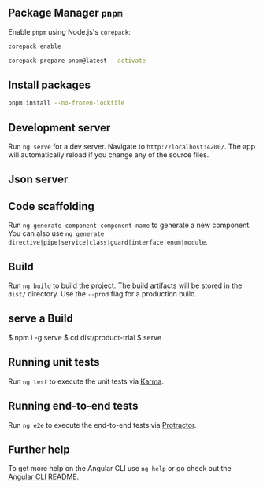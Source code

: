 ## Package Manager `pnpm`

Enable `pnpm` using Node.js's `corepack`:

```sh
corepack enable
```

```sh
corepack prepare pnpm@latest --activate
```

## Install packages

```sh
pnpm install --no-frozen-lockfile
```

## Development server

Run `ng serve` for a dev server. Navigate to `http://localhost:4200/`. The app will automatically reload if you change any of the source files.

## Json server

## Code scaffolding

Run `ng generate component component-name` to generate a new component. You can also use `ng generate directive|pipe|service|class|guard|interface|enum|module`.

## Build

Run `ng build` to build the project. The build artifacts will be stored in the `dist/` directory. Use the `--prod` flag for a production build.

## serve a Build

$ npm i -g serve
$ cd dist/product-trial
\$ serve

## Running unit tests

Run `ng test` to execute the unit tests via [Karma](https://karma-runner.github.io).

## Running end-to-end tests

Run `ng e2e` to execute the end-to-end tests via [Protractor](http://www.protractortest.org/).

## Further help

To get more help on the Angular CLI use `ng help` or go check out the [Angular CLI README](https://github.com/angular/angular-cli/blob/master/README.md).
